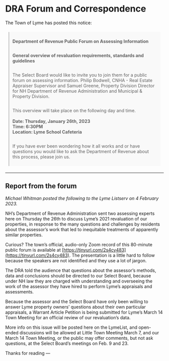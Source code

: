 # DRA Forum and Correspondence

<style>
  blockquote {
  background: #f9f9f9;
  border-left: 3px solid #ccc;
  margin: 1.5em 10px;
  padding: 0.5em 10px;
}
blockquote p {
  display: inline-block;
}
  </style>

The Town of Lyme has posted this notice:

> **Department of Revenue Public Forum on Assessing Information**
>
> **General overview of revaluation requirements, standards and guidelines**
>
> The Select Board would like to invite you to join them for a public forum on assessing information. Philip Bodwell, CNHA - Real Estate Appraiser Supervisor and Samuel Greene, Property Division Director for NH Department of Revenue Administration and Municipal & Property Division.
>
> This overview will take place on the following day and time. \
> \
> **Date: Thursday, January 26th, 2023**\
> **Time: 6:30PM**\
> **Location: Lyme School Cafeteria**
>
> If you have ever been wondering how it all works and or have questions you would like to ask the Department of Revenue about this process, please join us.

---

## Report from the forum

_Michael Whitman posted the following to the Lyme Listserv on 4 February 2023._

NH’s Department of Revenue Administration sent two assessing experts here on Thursday the 26th to discuss Lyme’s 2021 revaluation of our properties, in response to the many questions and challenges by residents about the assessor’s work that led to inequitable treatments of apparently similar properties.

Curious? The town’s official, audio-only Zoom record of this 80-minute public forum is available at [https://tinyurl.com/2s4cy483](https://tinyurl.com/2s4cy483). The presentation is a little hard to follow because the speakers are not identified and they use a lot of jargon.

The DRA told the audience that questions about the assessor’s methods, data and conclusions should be directed to our Select Board, because under NH law they are charged with understanding and overseeing the work of the assessor they have hired to perform Lyme’s appraisals and assessments.

Because the assessor and the Select Board have only been willing to answer Lyme property owners’ questions about their own particular appraisals, a Warrant Article Petition is being submitted for Lyme’s March 14 Town Meeting for an official review of our revaluation’s data.

More info on this issue will be posted here on the LymeList, and open-ended discussions will be allowed at Little Town Meeting March 7, and our March 14 Town Meeting, or the public may offer comments, but not ask questions, at the Select Board’s meetings on Feb. 9 and 23.

Thanks for reading —
